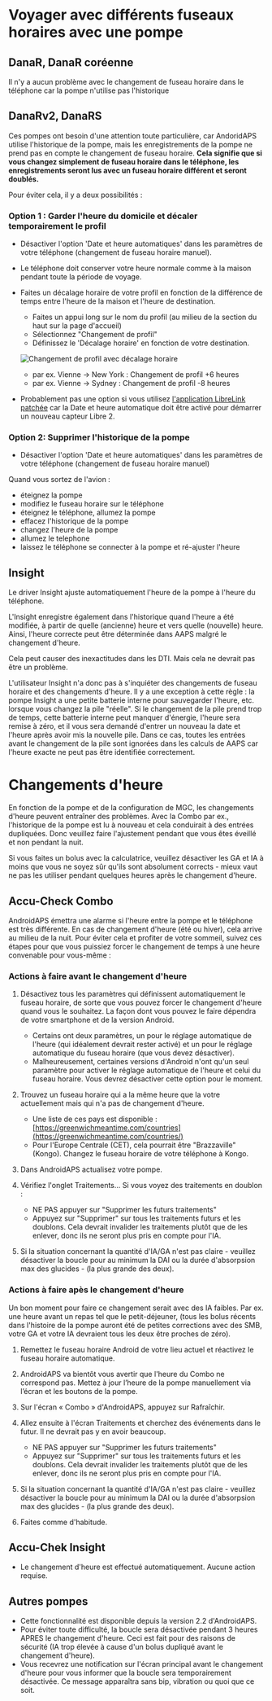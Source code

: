 # Voyager avec différents fuseaux horaires avec une pompe

## DanaR, DanaR coréenne

Il n'y a aucun problème avec le changement de fuseau horaire dans le téléphone car la pompe n'utilise pas l'historique

## DanaRv2, DanaRS

Ces pompes ont besoin d'une attention toute particulière, car AndoridAPS utilise l'historique de la pompe, mais les enregistrements de la pompe ne prend pas en compte le changement de fuseau horaire. **Cela signifie que si vous changez simplement de fuseau horaire dans le téléphone, les enregistrements seront lus avec un fuseau horaire différent et seront doublés.**

Pour éviter cela, il y a deux possibilités :

### Option 1 : Garder l'heure du domicile et décaler temporairement le profil

* Désactiver l'option 'Date et heure automatiques' dans les paramètres de votre téléphone (changement de fuseau horaire manuel).
* Le téléphone doit conserver votre heure normale comme à la maison pendant toute la période de voyage.
* Faites un décalage horaire de votre profil en fonction de la différence de temps entre l'heure de la maison et l'heure de destination.
   
   * Faites un appui long sur le nom du profil (au milieu de la section du haut sur la page d'accueil)
   * Sélectionnez "Changement de profil"
   * Définissez le 'Décalage horaire' en fonction de votre destination.
   
   ![Changement de profil avec décalage horaire](../images/ProfileSwitchTimeShift2.png)
   
   * par ex. Vienne -> New York : Changement de profil +6 heures
   * par ex. Vienne -> Sydney : Changement de profil -8 heures
* Probablement pas une option si vous utilisez [l'application LibreLink patchée](../Hardware/Libre2#changement-de-fuseau-horaire) car la Date et heure automatique doit être activé pour démarrer un nouveau capteur Libre 2.

### Option 2: Supprimer l'historique de la pompe

* Désactiver l'option 'Date et heure automatiques' dans les paramètres de votre téléphone (changement de fuseau horaire manuel)

Quand vous sortez de l'avion :

* éteignez la pompe
* modifiez le fuseau horaire sur le téléphone
* éteignez le téléphone, allumez la pompe
* effacez l'historique de la pompe
* changez l'heure de la pompe
* allumez le telephone
* laissez le téléphone se connecter à la pompe et ré-ajuster l'heure

## Insight

Le driver Insight ajuste automatiquement l'heure de la pompe à l'heure du téléphone.

L'Insight enregistre également dans l'historique quand l'heure a été modifiée, à partir de quelle (ancienne) heure et vers quelle (nouvelle) heure. Ainsi, l'heure correcte peut être déterminée dans AAPS malgré le changement d'heure.

Cela peut causer des inexactitudes dans les DTI. Mais cela ne devrait pas être un problème.

L'utilisateur Insight n'a donc pas à s'inquiéter des changements de fuseau horaire et des changements d'heure. Il y a une exception à cette règle : la pompe Insight a une petite batterie interne pour sauvegarder l'heure, etc. lorsque vous changez la pile "réelle". Si le changement de la pile prend trop de temps, cette batterie interne peut manquer d'énergie, l'heure sera remise à zéro, et il vous sera demandé d'entrer un nouveau la date et l'heure après avoir mis la nouvelle pile. Dans ce cas, toutes les entrées avant le changement de la pile sont ignorées dans les calculs de AAPS car l'heure exacte ne peut pas être identifiée correctement.

# Changements d'heure

En fonction de la pompe et de la configuration de MGC, les changements d'heure peuvent entraîner des problèmes. Avec la Combo par ex., l'historique de la pompe est lu à nouveau et cela conduirait à des entrées dupliquées. Donc veuillez faire l'ajustement pendant que vous êtes éveillé et non pendant la nuit.

Si vous faites un bolus avec la calculatrice, veuillez désactiver les GA et IA à moins que vous ne soyez sûr qu'ils sont absolument corrects - mieux vaut ne pas les utiliser pendant quelques heures après le changement d'heure.

## Accu-Check Combo

AndroidAPS émettra une alarme si l'heure entre la pompe et le téléphone est très différente. En cas de changement d'heure (été ou hiver), cela arrive au milieu de la nuit. Pour éviter cela et profiter de votre sommeil, suivez ces étapes pour que vous puissiez forcer le changement de temps à une heure convenable pour vous-même :

### Actions à faire avant le changement d'heure

1. Désactivez tous les paramètres qui définissent automatiquement le fuseau horaire, de sorte que vous pouvez forcer le changement d'heure quand vous le souhaitez. La façon dont vous pouvez le faire dépendra de votre smartphone et de la version Android.
   
   * Certains ont deux paramètres, un pour le réglage automatique de l'heure (qui idéalement devrait rester activé) et un pour le réglage automatique du fuseau horaire (que vous devez désactiver).
   * Malheureusement, certaines versions d'Android n'ont qu'un seul paramètre pour activer le réglage automatique de l'heure et celui du fuseau horaire. Vous devrez désactiver cette option pour le moment.

2. Trouvez un fuseau horaire qui a la même heure que la votre actuellement mais qui n'a pas de changement d'heure.
   
   * Une liste de ces pays est disponible : [https://greenwichmeantime.com/countries](https://greenwichmeantime.com/countries/)
   * Pour l'Europe Centrale (CET), cela pourrait être "Brazzaville" (Kongo). Changez le fuseau horaire de votre téléphone à Kongo.

3. Dans AndroidAPS actualisez votre pompe.

4. Vérifiez l'onglet Traitements... Si vous voyez des traitements en doublon :
   
   * NE PAS appuyer sur "Supprimer les futurs traitements"
   * Appuyez sur "Supprimer" sur tous les traitements futurs et les doublons. Cela devrait invalider les traitements plutôt que de les enlever, donc ils ne seront plus pris en compte pour l'IA.

5. Si la situation concernant la quantité d'IA/GA n'est pas claire - veuillez désactiver la boucle pour au minimum la DAI ou la durée d'absorpsion max des glucides - (la plus grande des deux).

### Actions à faire apès le changement d'heure

Un bon moment pour faire ce changement serait avec des IA faibles. Par ex. une heure avant un repas tel que le petit-déjeuner, (tous les bolus récents dans l'histoire de la pompe auront été de petites corrections avec des SMB, votre GA et votre IA devraient tous les deux être proches de zéro).

1. Remettez le fuseau horaire Android de votre lieu actuel et réactivez le fuseau horaire automatique.
2. AndroidAPS va bientôt vous avertir que l'heure du Combo ne correspond pas. Mettez à jour l’heure de la pompe manuellement via l’écran et les boutons de la pompe.
3. Sur l'écran « Combo » d'AndroidAPS, appuyez sur Rafraîchir.
4. Allez ensuite à l'écran Traitements et cherchez des événements dans le futur. Il ne devrait pas y en avoir beaucoup.
   
   * NE PAS appuyer sur "Supprimer les futurs traitements"
   * Appuyez sur "Supprimer" sur tous les traitements futurs et les doublons. Cela devrait invalider les traitements plutôt que de les enlever, donc ils ne seront plus pris en compte pour l'IA.

5. Si la situation concernant la quantité d'IA/GA n'est pas claire - veuillez désactiver la boucle pour au minimum la DAI ou la durée d'absorpsion max des glucides - (la plus grande des deux).

6. Faites comme d'habitude.

## Accu-Chek Insight

* Le changement d'heure est effectué automatiquement. Aucune action requise.

## Autres pompes

* Cette fonctionnalité est disponible depuis la version 2.2 d'AndroidAPS.
* Pour éviter toute difficulté, la boucle sera désactivée pendant 3 heures APRES le changement d'heure. Ceci est fait pour des raisons de sécurité (IA trop élevée à cause d'un bolus dupliqué avant le changement d'heure).
* Vous recevrez une notification sur l'écran principal avant le changement d'heure pour vous informer que la boucle sera temporairement désactivée. Ce message apparaîtra sans bip, vibration ou quoi que ce soit.